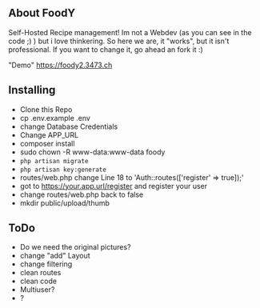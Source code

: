 ## About FoodY

Self-Hosted Recipe management!
Im not a Webdev (as you can see in the code ;) ) but i love thinkering. So here we are, it "works", but it isn't professional.
If you want to change it, go ahead an fork it :)

"Demo" https://foody2.3473.ch

## Installing

- Clone this Repo
- cp .env.example .env
- change Database Credentials
- Change APP_URL
- composer install
- sudo chown -R www-data:www-data foody
- `php artisan migrate`
- `php artisan key:generate`
- routes/web.php change Line 18 to 'Auth::routes(['register' => true]);'
- got to https://your.app.url/register and register your user
- change routes/web.php back to false
- mkdir public/upload/thumb


## ToDo
- Do we need the original pictures?
- change "add" Layout
- change filtering
- clean routes
- clean code
- Multiuser?
- ?
